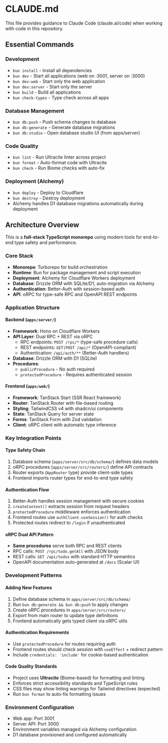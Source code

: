 # CLAUDE.md

This file provides guidance to Claude Code (claude.ai/code) when working with code in this repository.

## Essential Commands

### Development
- `bun install` - Install all dependencies
- `bun dev` - Start all applications (web on :3001, server on :3000)
- `bun dev:web` - Start only the web application
- `bun dev:server` - Start only the server
- `bun build` - Build all applications
- `bun check-types` - Type check across all apps

### Database Management
- `bun db:push` - Push schema changes to database
- `bun db:generate` - Generate database migrations
- `bun db:studio` - Open database studio UI (from apps/server)

### Code Quality
- `bun lint` - Run Ultracite linter across project
- `bun format` - Auto-format code with Ultracite
- `bun check` - Run Biome checks with auto-fix

### Deployment (Alchemy)
- `bun deploy` - Deploy to Cloudflare
- `bun destroy` - Destroy deployment
- Alchemy handles D1 database migrations automatically during deployment

## Architecture Overview

This is a **full-stack TypeScript monorepo** using modern tools for end-to-end type safety and performance.

### Core Stack
- **Monorepo**: Turborepo for build orchestration
- **Runtime**: Bun for package management and script execution
- **Deployment**: Alchemy for Cloudflare Workers deployment
- **Database**: Drizzle ORM with SQLite/D1, auto-migration via Alchemy
- **Authentication**: Better-Auth with session-based auth
- **API**: oRPC for type-safe RPC and OpenAPI REST endpoints

### Application Structure

#### Backend (`apps/server/`)
- **Framework**: Hono on Cloudflare Workers
- **API Layer**: Dual RPC + REST via oRPC
  - RPC endpoints: `POST /rpc/*` (type-safe procedure calls)
  - REST endpoints: `GET|POST /api/*` (OpenAPI-compliant)
  - Authentication: `/api/auth/**` (Better-Auth handlers)
- **Database**: Drizzle ORM with D1 (SQLite)
- **Procedures**: 
  - `publicProcedure` - No auth required
  - `protectedProcedure` - Requires authenticated session

#### Frontend (`apps/web/`)
- **Framework**: TanStack Start (SSR React framework)
- **Router**: TanStack Router with file-based routing
- **Styling**: TailwindCSS v4 with shadcn/ui components
- **State**: TanStack Query for server state
- **Forms**: TanStack Form with Zod validation
- **Client**: oRPC client with automatic type inference

### Key Integration Points

#### Type Safety Chain
1. Database schema (`apps/server/src/db/schema/`) defines data models
2. oRPC procedures (`apps/server/src/routers/`) define API contracts
3. Router exports (`AppRouter` type) provide client-side types
4. Frontend imports router types for end-to-end type safety

#### Authentication Flow
1. Better-Auth handles session management with secure cookies
2. `createContext()` extracts session from request headers
3. `protectedProcedure` middleware enforces authentication
4. Frontend routes use `authClient.useSession()` for auth checks
5. Protected routes redirect to `/login` if unauthenticated

#### oRPC Dual API Pattern
- **Same procedures** serve both RPC and REST clients
- RPC calls: `POST /rpc/todo.getAll` with JSON body
- REST calls: `GET /api/todos` with standard HTTP semantics
- OpenAPI documentation auto-generated at `/docs` (Scalar UI)

### Development Patterns

#### Adding New Features
1. Define database schema in `apps/server/src/db/schema/`
2. Run `bun db:generate && bun db:push` to apply changes
3. Create oRPC procedures in `apps/server/src/routers/`
4. Export from main router to update type definitions
5. Frontend automatically gets typed client via oRPC utils

#### Authentication Requirements
- Use `protectedProcedure` for routes requiring auth
- Frontend routes should check session with `useEffect` + redirect pattern
- Include `credentials: 'include'` for cookie-based authentication

#### Code Quality Standards
- Project uses **Ultracite** (Biome-based) for formatting and linting
- Enforces strict accessibility standards and TypeScript rules
- CSS files may show linting warnings for Tailwind directives (expected)
- Run `bun format` to auto-fix formatting issues

### Environment Configuration
- Web app: Port 3001
- Server API: Port 3000
- Environment variables managed via Alchemy configuration
- D1 database provisioned and configured automatically
